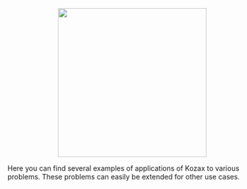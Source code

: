 <div align="center">
  <img src="../figures/applications.png" width="300">
</div>

Here you can find several examples of applications of Kozax to various problems. These problems can easily be extended for other use cases.